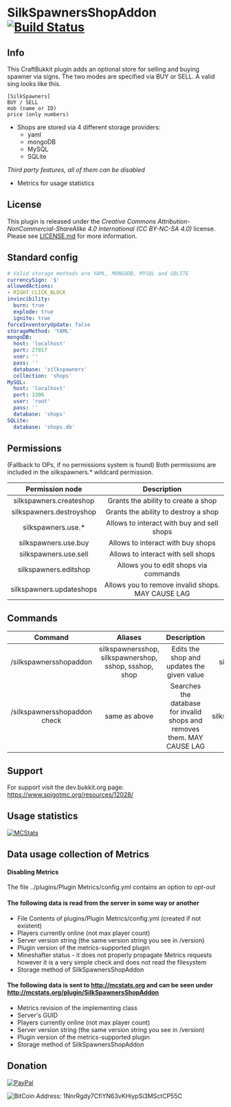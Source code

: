 # SilkSpawnersShopAddon [![Build Status](http://ci.dustplanet.de/buildStatus/icon?job=SilkSpawnersShopAddon)](http://ci.dustplanet.de/job/SilkSpawnersShopAddon/)

## Info
This CraftBukkit plugin adds an optional store for selling and buying spawner via signs.
The two modes are specified via BUY or SELL.
A valid sing looks like this.
````
[SilkSpawners]
BUY / SELL
mob (name or ID)
price (only numbers)
````
* Shops are stored via 4 different storage providers:
  * yaml
  * mongoDB
  * MySQL
  * SQLite

*Third party features, all of them can be disabled*
* Metrics for usage statistics

## License
This plugin is released under the
*Creative Commons Attribution-NonCommercial-ShareAlike 4.0 International (CC BY-NC-SA 4.0)* license.
Please see [LICENSE.md](LICENSE.md) for more information.

## Standard config
````yaml
# Valid storage methods are YAML, MONGODB, MYSQL and SQLITE
currencySign: '$'
allowedActions:
- RIGHT_CLICK_BLOCK
invincibility:
  burn: true
  explode: true
  ignite: true
forceInventoryUpdate: false
storageMethod: 'YAML'
mongoDB:
  host: 'localhost'
  port: 27017
  user: ''
  pass: ''
  database: 'silkspawners'
  collection: 'shops'
MySQL:
  host: 'localhost'
  port: 3306
  user: 'root'
  pass: ''
  database: 'shops'
SQLite:
  database: 'shops.db'
````

## Permissions
(Fallback to OPs, if no permissions system is found)
Both permissions are included in the silkspawners.* wildcard permission.

| Permission node | Description |
|:----------:|:----------:|
| silkspawners.createshop | Grants the ability to create a shop |
| silkspawners.destroyshop | Grants the ability to destroy a shop |
| silkspawners.use.* | Allows to interact with buy and sell shops |
| silkspawners.use.buy | Allows to interact with buy shops |
| silkspawners.use.sell | Allows to interact with sell shops |
| silkspawners.editshop | Allows you to edit shops via commands |
| silkspawners.updateshops | Allows you to remove invalid shops. MAY CAUSE LAG |


## Commands
| Command | Aliases | Description | Permission node |
|:----------:|:----------:|:----------:|:----------:|
| /silkspawnersshopaddon <mode OR mob OR price> <new value> | silkspawnersshop, silkspawnershop, sshop, ssshop, shop | Edits the shop and updates the given value | silkspawners.editshop |
| /silkspawnersshopaddon check | same as above | Searches the database for invalid shops and removes them. MAY CAUSE LAG | silkspawners.updateshops |

## Support
For support visit the dev.bukkit.org page: https://www.spigotmc.org/resources/12028/

## Usage statistics
[![MCStats](http://mcstats.org/signature/SilkSpawnersShopAddon.png)](http://mcstats.org/plugin/SilkSpawnersShopAddon)

## Data usage collection of Metrics

#### Disabling Metrics
The file ../plugins/Plugin Metrics/config.yml contains an option to *opt-out*

#### The following data is **read** from the server in some way or another
* File Contents of plugins/Plugin Metrics/config.yml (created if not existent)
* Players currently online (not max player count)
* Server version string (the same version string you see in /version)
* Plugin version of the metrics-supported plugin
* Mineshafter status - it does not properly propagate Metrics requests however it is a very simple check and does not read the filesystem
* Storage method of SilkSpawnersShopAddon

#### The following data is **sent** to http://mcstats.org and can be seen under http://mcstats.org/plugin/SilkSpawnersShopAddon
* Metrics revision of the implementing class
* Server's GUID
* Players currently online (not max player count)
* Server version string (the same version string you see in /version)
* Plugin version of the metrics-supported plugin
* Storage method of SilkSpawnersShopAddon

## Donation
[![PayPal](https://www.paypalobjects.com/en_US/i/btn/btn_donateCC_LG.gif "Donation via PayPal")](https://www.paypal.com/cgi-bin/webscr?cmd=_s-xclick&hosted_button_id=T9TEV7Q88B9M2)

![BitCoin](https://dl.dropboxusercontent.com/u/26476995/bitcoin_logo.png "Donation via BitCoins")
Address: 1NnrRgdy7CfiYN63vKHiypSi3MSctCP55C
